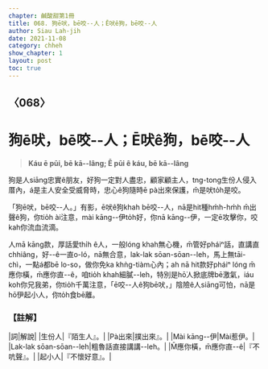 ```yaml
---
chapter: 鹹酸甜第1冊
title: 068. 狗ē吠，bē咬--人；Ē吠ê狗，bē咬--人
author: Siau Lah-jih
date: 2021-11-08
category: chheh
show_chapter: 1
layout: post
toc: true
---
```

  
## 〈068〉
# 狗ē吠，bē咬--人；Ē吠ê狗，bē咬--人
>**Káu ē pūi, bē kā--lâng; Ē pūi ê káu, bē kā--lâng**

狗是人siāng忠實ê朋友，好狗一定對人盡忠，顧家顧主人，tng-tong生份人侵入厝內，á是主人安全受威脅時，忠心ê狗隨時ē pà出來保護，m̄是吠to̍h是咬。

「狗ē吠，bē咬--人。」有影，ē吠ê狗khah bē咬--人，nā是hit種hm̍h-hm̍h m̄出聲ê狗，你tio̍h ài注意，mài kāng--伊to̍h好，你nā kāng--伊，一定ē攻擊你，咬kah你流血流滴。

人mā kāng款，厚話愛thi̍h ê人，一般lóng khah無心機，m̄管好pháiⁿ話，直講直chhiâng，好--ê一直o-ló，nā無合意，lak-lak sōan-sōan--leh，馬上無tāi-chì，一點á都bē lo-so，做你免ka khǹg-tiàm心內；ah nā hit款好pháiⁿ lóng m̄應你橫，m̄應你直--ê，咱tio̍h khah細膩--leh，特別是hō͘人掀底牌bē激氣，iáu koh你兄我弟，你tio̍h千萬注意，「ē咬--人ê狗bē吠，」陰險ê人siāng可怕，nā是hō͘伊起小人，你to̍h食bē離。


### 【註解】

|詞|解說|
|生份人|『陌生人』。|
|Pà出來|撲出來』。|
|Mài kāng--伊|Mài惹伊。|
|Lak-lak sōan-sōan--leh|粗魯話直接講講--leh。|
|M̄應你橫，m̄應你直--ê|『不吭聲』。|
|起小人|『不懷好意』。|

